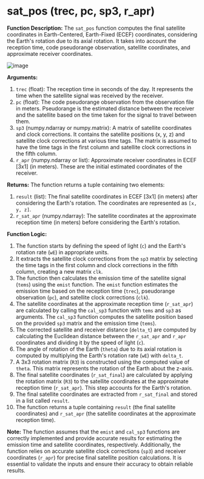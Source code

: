# sat_pos (trec, pc, sp3, r_apr)

**Function Description:**
The `sat_pos` function computes the final satellite coordinates in Earth-Centered, Earth-Fixed (ECEF) coordinates, considering the Earth's rotation due to its axial rotation. It takes into account the reception time, code pseudorange observation, satellite coordinates, and approximate receiver coordinates.

![image](https://github.com/sudeyaprak/sat_pos/assets/119863892/16c28dbe-4f01-4da4-b6e0-5fbdebfa92f2)

**Arguments:**
1. `trec` (float): The reception time in seconds of the day. It represents the time when the satellite signal was received by the receiver.
2. `pc` (float): The code pseudorange observation from the observation file in meters. Pseudorange is the estimated distance between the receiver and the satellite based on the time taken for the signal to travel between them.
3. `sp3` (numpy.ndarray or numpy.matrix): A matrix of satellite coordinates and clock corrections. It contains the satellite positions (x, y, z) and satellite clock corrections at various time tags. The matrix is assumed to have the time tags in the first column and satellite clock corrections in the fifth column.
4. `r_apr` (numpy.ndarray or list): Approximate receiver coordinates in ECEF [3x1] (in meters). These are the initial estimated coordinates of the receiver.

**Returns:**
The function returns a tuple containing two elements:
1. `result` (list): The final satellite coordinates in ECEF [3x1] (in meters) after considering the Earth's rotation. The coordinates are represented as `[x, y, z]`.
2. `r_sat_apr` (numpy.ndarray): The satellite coordinates at the approximate reception time (in meters) before considering the Earth's rotation.

**Function Logic:**
1. The function starts by defining the speed of light (`c`) and the Earth's rotation rate (`wE`) in appropriate units.
2. It extracts the satellite clock corrections from the `sp3` matrix by selecting the time tags in the first column and clock corrections in the fifth column, creating a new matrix `clk`.
3. The function then calculates the emission time of the satellite signal (`tems`) using the `emist` function. The `emist` function estimates the emission time based on the reception time (`trec`), pseudorange observation (`pc`), and satellite clock corrections (`clk`).
4. The satellite coordinates at the approximate reception time (`r_sat_apr`) are calculated by calling the `cal_sp3` function with `tems` and `sp3` as arguments. The `cal_sp3` function computes the satellite position based on the provided `sp3` matrix and the emission time (`tems`).
5. The corrected satellite and receiver distance (`delta_t`) are computed by calculating the Euclidean distance between the `r_sat_apr` and `r_apr` coordinates and dividing it by the speed of light (`c`).
6. The angle of rotation of the Earth (`theta`) due to its axial rotation is computed by multiplying the Earth's rotation rate (`wE`) with `delta_t`.
7. A 3x3 rotation matrix (`R3`) is constructed using the computed value of `theta`. This matrix represents the rotation of the Earth about the z-axis.
8. The final satellite coordinates (`r_sat_final`) are calculated by applying the rotation matrix (`R3`) to the satellite coordinates at the approximate reception time (`r_sat_apr`). This step accounts for the Earth's rotation.
9. The final satellite coordinates are extracted from `r_sat_final` and stored in a list called `result`.
10. The function returns a tuple containing `result` (the final satellite coordinates) and `r_sat_apr` (the satellite coordinates at the approximate reception time).

**Note:**
The function assumes that the `emist` and `cal_sp3` functions are correctly implemented and provide accurate results for estimating the emission time and satellite coordinates, respectively. Additionally, the function relies on accurate satellite clock corrections (`sp3`) and receiver coordinates (`r_apr`) for precise final satellite position calculations. It is essential to validate the inputs and ensure their accuracy to obtain reliable results.
